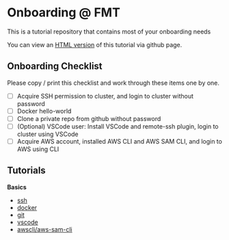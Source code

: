 # Onboarding @ FMT

This is a tutorial repository that contains most of your onboarding needs

You can view an [HTML version](https://flyingmilktea.github.io/onboarding-basics) of this tutorial via github page.

## Onboarding Checklist

Please copy / print this checklist and work through these items one by one.

- [ ] Acquire SSH permission to cluster, and login to cluster without password
- [ ] Docker hello-world
- [ ] Clone a private repo from github without password
- [ ] (Optional) VSCode user: Install VSCode and remote-ssh plugin, login to cluster using VSCode
- [ ] Acquire AWS account, installed AWS CLI and AWS SAM CLI, and login to AWS using CLI

## Tutorials


__Basics__

- [ssh](/basics/ssh-login.md)
- [docker](/basics/docker.md)
- [git](/basics/git-config/index.md)
- [vscode](/basics/vscode.md)
- [awscli/aws-sam-cli](/basics/aws.md)
